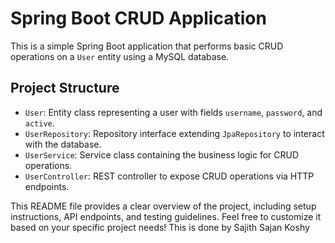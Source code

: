 # Spring Boot CRUD Application

This is a simple Spring Boot application that performs basic CRUD operations on a `User` entity using a MySQL database.

## Project Structure

- `User`: Entity class representing a user with fields `username`, `password`, and `active`.
- `UserRepository`: Repository interface extending `JpaRepository` to interact with the database.
- `UserService`: Service class containing the business logic for CRUD operations.
- `UserController`: REST controller to expose CRUD operations via HTTP endpoints.



This README file provides a clear overview of the project, including setup instructions, API endpoints, and testing guidelines. Feel free to customize it based on your specific project needs!
This is done by Sajith Sajan Koshy

